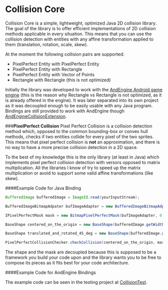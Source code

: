 # **Collision Core**


Collision Core is a simple, lightweight, optimized Java 2D collision library.
The goal of the library is to offer efficient implementations of 2D collision methods applicable in every situation.
This means that you can use the collision detection with entities with any affine transformation applied to them (translation, rotation, scale, skew).

At the moment the following collision pairs are supported:

 - PixelPerfect Entity with PixelPerfect Entity
 - PixelPerfect Entity with Rectangle
 - PixelPerfect Entity with Vector of Points
 - Rectangle with Rectangle (this is not optimized)

Initially the library was developed to work with the [AndEngine Android game engine](https://github.com/nicolasgramlich/AndEngine) (this is the reason why Rectangle vs Rectangle is not optimized, as it is already offered in the engine).
It was later separated into its own project as it was decoupled enough to be easily usable with any Java program.
Bindings are still provided to work with AndEngine though [AndEngineCollisionExtension](https://github.com/MakersF/AndEngineCollisionsExtension).


###**PixelPerfect Collision**
Pixel Perfect Collision is a collision detection method which, opposed to the common bounding-box or convex hull methods, checks if two entities collide for every pixel of the two sprites.
This means that pixel perfect collision is **not** an approximation, and there is no way to have a more precise collision detection in a 2D space.

To the best of my knowledge this is the only library (at least in Java) which implements pixel perfect collision detection with versors opposed to matrix multiplication.
All the libraries I know of try to speed up the matrix multiplication or avoid to support some valid affine transformations (like skew).

####Example Code for Java Binding
```java
BufferedImage bufferedImage = ImageIO.read(yourInputStream);

BufferedImageBitmapAdpater bufImageAdapter = new BufferedImageBitmapAdpater(bufferedImage);

IPixelPerfectMask mask = new BitmapPixelPerfectMask(bufImageAdapter, 0, 0, bufferedImage.getWidth(), bufferedImage.getHeight(), 0);

BaseShape centered_on_the_origin = new BaseShape(bufferedImage.getWidth(), bufferedImage.getHeight())

BaseShape translated_and_rotated_45_deg = new BaseShape(bufferedImage.getWidth(), bufferedImage.getHeight(), 500, 150, 45);

PixelPerfectCollisionChecker.checkCollision(centered_on_the_origin, mask, translated_and_rotated_45_deg, mask)
```

The shape and the mask are decoupled because this is supposed to be a framework you build your code upon and the library wants you to be free to compose its pieces as it fits best for your code architecture.


####Example Code for AndEngine Bindings

The example code can be seen in the testing project at [CollisionTest](https://github.com/MakersF/CollisionTest).
